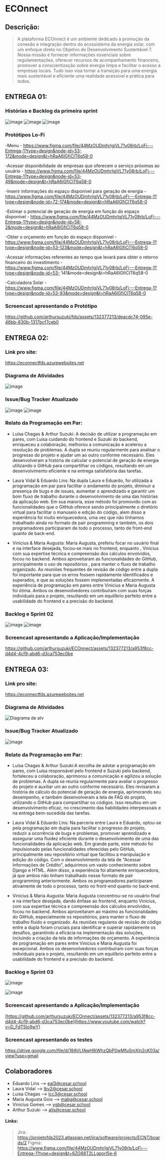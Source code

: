 # ECOnnect #

## Descrição:

> A plataforma ECOnnect é um ambiente dedicado à promoção da conexão e integração dentro do ecossistema da energia solar, com um enfoque direto no Objetivo de Desenvolvimento Sustentável 7. Nossa missão é fornecer informações essenciais sobre regulamentações, oferecer recursos de acompanhamento financeiro, promover a conscientização sobre energia limpa e facilitar o acesso a empresas locais. Tudo isso visa tornar a transição para uma energia mais sustentável e eficiente uma realidade acessível e prática para todos.

## ENTREGA 01: 

### Histórias e Backlog da primeira sprint

![image](https://github.com/arthursuzuki/fds/assets/132377213/b70f138b-942b-49ba-8725-acd2613d61db)
![image](https://github.com/arthursuzuki/fds/assets/132377213/6801361f-e3b5-4b91-a561-12cab8907c1d)
![image](https://github.com/arthursuzuki/fds/assets/132377213/82576ec0-a457-43fd-b0fc-d00d42b0fd3c)


### Protótipos Lo-Fi

-Menu - https://www.figma.com/file/44MzOUDmhrIgjVL71y08rb/LoFi---Entrega-1?type=design&node-id=53-172&mode=design&t=hRaA6lGfiClT6q58-0

-Acessar disponibilidade de empresas que oferecem o serviço próximas ao usuário - https://www.figma.com/file/44MzOUDmhrIgjVL71y08rb/LoFi---Entrega-1?type=design&node-id=53-49&mode=design&t=hRaA6lGfiClT6q58-0

-Inserir informações do espaço disponível para geração de energia - https://www.figma.com/file/44MzOUDmhrIgjVL71y08rb/LoFi---Entrega-1?type=design&node-id=72-174&mode=design&t=hRaA6lGfiClT6q58-0

-Estimar o potencial de geração de energia em função do espaço disponível - https://www.figma.com/file/44MzOUDmhrIgjVL71y08rb/LoFi---Entrega-1?type=design&node-id=58-2&mode=design&t=hRaA6lGfiClT6q58-0

-Obter o orçamento em função do espaço disponível - https://www.figma.com/file/44MzOUDmhrIgjVL71y08rb/LoFi---Entrega-1?type=design&node-id=53-123&mode=design&t=hRaA6lGfiClT6q58-0

-Acessar informações referentes ao tempo que levará para obter o retorno financeiro do investimento - https://www.figma.com/file/44MzOUDmhrIgjVL71y08rb/LoFi---Entrega-1?type=design&node-id=53-
141&mode=design&t=hRaA6lGfiClT6q58-0

-Calculadora Solar - https://www.figma.com/file/44MzOUDmhrIgjVL71y08rb/LoFi---Entrega-1?type=design&node-id=53-93&mode=design&t=hRaA6lGfiClT6q58-0

### Screencast apresentando o Protótipo

https://github.com/arthursuzuki/fds/assets/132377213/deacdc74-095e-46bb-830b-1317bcf7ceb0



## ENTREGA 02:

### Link pro site: 

https://econnectfds.azurewebsites.net

### Diagrama de Atividades
![image](https://github.com/arthursuzuki/ECOnnect/assets/129343931/0ec163da-de13-436d-871e-78a5f1693577)

### Issue/Bug Tracker Atualizado
![image](https://github.com/arthursuzuki/ECOnnect/assets/129343931/b1ebafc8-8b8e-4bd5-879b-7fbd843bf5eb)
![image](https://github.com/arthursuzuki/ECOnnect/assets/129343931/748dd10a-a0fd-41e3-8462-d254e1122fe9)

### Relato da Programação em Par:

* Luísa Chagas & Arthur Suzuki: A decisão de utilizar a programação em pares, com Luísa cuidando do frontend e Suzuki do backend, enriqueceu a colaboração, melhorou a comunicação e acelerou a resolução de problemas. A dupla se reuniu regularmente para analisar o progresso do projeto e ajudar um ao outro conforme necessário. Eles desenvolveram a história de calcular o potencial de geração de energia utilizando o GitHub para compartilhar os códigos, resultando em um desenvolvimento eficiente e na entrega satisfatória das tarefas.

* Laura Vidal & Eduardo Lins:
Na dupla Laura e Eduardo, foi utilizada a programação em par para facilitar o andamento do projeto, diminuir a presença de bugs e de issues, aumentar o aprendizado e garantir um bom fluxo de trabalho durante o desenvolvimento de uma das histórias da aplicação web. Em sua maioria, esse método foi promovido com as funcionalidades que o GitHub oferece sendo principalmente o diretório virtual para facilitar o manuseio e edição do código, alem disso a experiência foi muito enriquecedora, uma vez que não tínhamos trabalhado ainda no formato de pair programming e também, os dois programadores participaram de todo o processo, tanto de front-end quanto de back-end.

* Vinicius & Maria Augusta: Maria Augusta, preferiu focar no usuário final e na interface desejada, focou-se mais no frontend, enquanto , Vinicius com sua expertise técnica e compreensão dos cálculos envolvidos, focou no backend.
Ambos aproveitaram as funcionalidades do GitHub, principalmente o uso de repositórios , para manter o fluxo de trabalho organizado. As reuniões frequentes de revisão de código entre a dupla foi importante para que os erros fossem rapidamente identificados e superados, e que as soluções fossem implementadas eficazmente.
A experiência de programação em pares entre Vinicius e Maria Augusta foi ótima. Ambos os desenvolvedores contribuíram com suas forças individuais para o projeto, resultando em um equilíbrio perfeito entre a usabilidade do frontend e a precisão do backend.

### Backlog e Sprint 02
![image](https://github.com/arthursuzuki/ECOnnect/assets/129343931/945c45b5-aac7-4096-8efc-9fffb8606a53)
![image](https://github.com/arthursuzuki/ECOnnect/assets/129343931/5851a44f-3ac2-4aea-a478-ebce2620d24b)

### Screencast apresentando a Aplicação/Implementação


https://github.com/arthursuzuki/ECOnnect/assets/132377213/a953f8cc-d4d4-4cf9-abd6-d3ca753ec0be

## ENTREGA 03:

### Link pro site: 

https://econnectfds.azurewebsites.net

### Diagrama de Atividades
![Diagrama de atv](https://github.com/arthursuzuki/ECOnnect/assets/126833330/1725813e-202e-4651-a5c4-0f14343516ee)

### Issue/Bug Tracker Atualizado
![image](https://github.com/arthursuzuki/ECOnnect/assets/126833330/0ff8dc75-01c4-4730-b2fe-5cf9b78fa870)


### Relato da Programação em Par:

* Luísa Chagas & Arthur Suzuki:A escolha de adotar a programação em pares, com Luísa responsável pelo frontend e Suzuki pelo backend, fortaleceu a colaboração, aprimorou a comunicação e agilizou a solução de problemas. A dupla se reunia regularmente para avaliar o progresso do projeto e auxiliar um ao outro conforme necessário. Eles revisaram a história de cálculo do potencial de geração de energia, aprimorando seu desempenho, e também desenvolveram a tela de FAQ do projeto, utilizando o GitHub para compartilhar os códigos. Isso resultou em um desenvolvimento eficaz, no crescimento das habilidades interpessoais e na entrega bem-sucedida das tarefas.

* Laura Vidal & Eduardo Lins: Na parceria entre Laura e Eduardo, optou-se pela programação em dupla para facilitar o progresso do projeto, reduzir a ocorrência de bugs e problemas, promover aprendizado e assegurar uma fluidez eficiente durante o desenvolvimento de uma das funcionalidades da aplicação web. Em grande parte, este método foi impulsionado pelas funcionalidades oferecidas pelo GitHub, principalmente seu repositório virtual que facilitou a manipulação e edição do código. Com o desenvolvimento da tela de "Acessar Informações de Crédito", adquirimos um vasto conhecimento sobre Django e HTML. Além disso, a experiência foi altamente enriquecedora, já que ambos não tinham trabalhado nesse formato de pair programming anteriormente. Ambos os programadores participaram ativamente de todo o processo, tanto no front-end quanto no back-end.

* Vinicius & Maria Augusta: Maria Augusta concentrou-se no usuário final e na interface desejada, dando ênfase ao frontend, enquanto Vinicius, com sua expertise técnica e compreensão dos cálculos envolvidos, focou no backend. Ambos aproveitaram ao máximo as funcionalidades do GitHub, especialmente os repositórios, para manter o fluxo de trabalho fluido e organizado. As reuniões regulares de revisão de código entre a dupla foram cruciais para identificar e superar rapidamente os desafios, garantindo a eficácia na implementação das soluções, incluindo a criação da tela de informações de orçamento. A experiência de programação em pares entre Vinicius e Maria Augusta foi excepcional. Ambos os desenvolvedores contribuíram com suas forças individuais para o projeto, resultando em um equilíbrio perfeito entre a usabilidade do frontend e a precisão do backend.

### Backlog e Sprint 03
![image](https://github.com/arthursuzuki/ECOnnect/assets/126833330/4e941da0-541e-4b6a-9dc0-a6c35680dfd2)

![image](https://github.com/arthursuzuki/ECOnnect/assets/126833330/75557eb8-206e-41fc-b0f1-2de513213f14)


### Screencast apresentando a Aplicação/Implementação


[https://github.com/arthursuzuki/ECOnnect/assets/132377213/a953f8cc-d4d4-4cf9-abd6-d3ca753ec0be](https://www.youtube.com/watch?v=D_FdT5lo9wY)

### Screencast apresentando os testes

https://drive.google.com/file/d/18AVLfAwH9iWhzQbP0wMfuSmXln2cK03a/view?usp=gmail

## Colaboradores
* Eduardo Lins --> eal3@cesar.school
* Laura Vidal --> lbv2@cesar.school
* Luisa Chagas --> lcc3@cesar.school
* Maria Augusta Gois --> mabg@cesar.school
* Vinicius Gomes --> vgb@cesar.school
* Arthur Suzuki --> aljs@cesar.school

#### Links:
> Jira: https://projetofds2023.atlassian.net/jira/software/projects/ECNT/boards/2
> Figma: https://www.figma.com/file/44MzOUDmhrIgjVL71y08rb/LoFi---Entrega-1?type=design&t=6ZG68T2LLgporl5e-6
